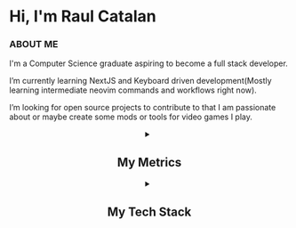 <div>
  <h1>Hi, I'm Raul Catalan</h1>
  <div>
    <h3>ABOUT ME</h3>
    <p>I'm a Computer Science graduate aspiring to become a full stack developer.</p>
    <p>I’m currently learning NextJS and Keyboard driven development(Mostly learning intermediate neovim commands and workflows right now).</p> 
    <p>I’m looking for open source projects to contribute to that I am passionate about or maybe create some mods or tools for video games I play.</p>
  </div>
  <details align="center">
    <summary>
      <h2>My Metrics</h2>
    </summary>
    <img src="/github-metrics.svg" alt="Metrics">
  </details>
<details align="center">
  <summary>    
    <h2>My Tech Stack</h2>
  </summary>
  <div>
    <h3>Languages</h3>
    <img src="https://skillicons.dev/icons?i=ts,py,js,html,css,bash,c,cpp" />
    <h3>Frameworks and Libraries</h3>
    <img src="https://skillicons.dev/icons?i=nextjs,nodejs,react,tailwind,docker,express,materialui,npm,pnpm" />
    <h3>IDEs, Tools, and Operating Systems</h3>
    <img src="https://skillicons.dev/icons?i=git,vscode,neovim,vim,linux,ubuntu,windows,obsidian,postman,githubactions" />
    <h3>Databases and Services</h3>
    <img src="https://skillicons.dev/icons?i=mysql,sqlite,cloudflare,firebase,vercel" />
  </div>
</details>

</div>

<!---
Raul-Catalan/Raul-Catalan is a ✨ special ✨ repository because its `README.md` (this file) appears on your GitHub profile.
You can click the Preview link to take a look at your changes.
--->
